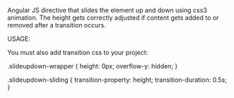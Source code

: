 Angular JS directive that slides the element up and down using css3 animation.
The height gets correctly adjusted if content gets added to or removed after 
a transition occurs.

USAGE:

<div slide-updown="boolean expression" /></div>

You must also add transition css to your project:

.slideupdown-wrapper {
    height: 0px;
    overflow-y: hidden;
}

.slideupdown-sliding {
    transition-property: height;
    transition-duration: 0.5s;
}

